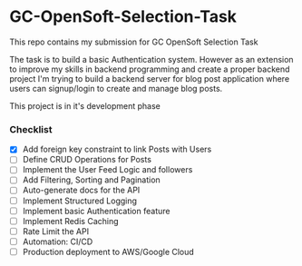 # GC-OpenSoft-Selection-Task
This repo contains my submission for GC OpenSoft Selection Task

The task is to build a basic Authentication system. However as an extension to improve my skills in backend programming and create a proper backend project I'm trying to build a backend server for blog post application where users can signup/login to create and manage blog posts.

This project is in it's development phase

### **Checklist**
- [X] Add foreign key constraint to link Posts with Users
- [ ] Define CRUD Operations for Posts
- [ ] Implement the User Feed Logic and followers
- [ ] Add Filtering, Sorting and Pagination
- [ ] Auto-generate docs for the API
- [ ] Implement Structured Logging
- [ ] Implement basic Authentication feature
- [ ] Implement Redis Caching
- [ ] Rate Limit the API
- [ ] Automation: CI/CD
- [ ] Production deployment to AWS/Google Cloud

